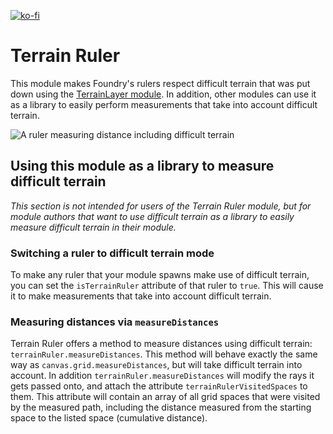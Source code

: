 [![ko-fi](https://ko-fi.com/img/githubbutton_sm.svg)](https://ko-fi.com/staebchenfisch)

# Terrain Ruler

This module makes Foundry's rulers respect difficult terrain that was put down using the [TerrainLayer module](https://foundryvtt.com/packages/TerrainLayer/). In addition, other modules can use it as a library to easily perform measurements that take into account difficult terrain.

![A ruler measuring distance including difficult terrain](https://raw.githubusercontent.com/manuelVo/foundryvtt-terrain-ruler/media/media/measurement_with_difficult_terrain.webp)

## Using this module as a library to measure difficult terrain
*This section is not intended for users of the Terrain Ruler module, but for module authors that want to use difficult terrain as a library to easily measure difficult terrain in their module.*

### Switching a ruler to difficult terrain mode
To make any ruler that your module spawns make use of difficult terrain, you can set the `isTerrainRuler` attribute of that ruler to `true`. This will cause it to make measurements that take into account difficult terrain.

### Measuring distances via `measureDistances`
Terrain Ruler offers a method to measure distances using difficult terrain: `terrainRuler.measureDistances`. This method will behave exactly the same way as `canvas.grid.measureDistances`, but will take difficult terrain into account. In addition `terrainRuler.measureDistances` will modify the rays it gets passed onto, and attach the attribute `terrainRulerVisitedSpaces` to them. This attribute will contain an array of all grid spaces that were visited by the measured path, including the distance measured from the starting space to the listed space (cumulative distance).
